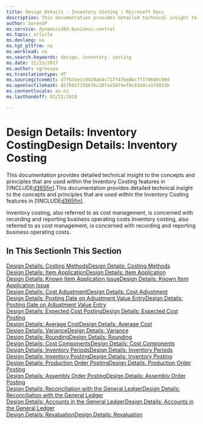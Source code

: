 ```yaml
---
title: Design Details - Inventory Costing | Microsoft Docs
description: This documentation provides detailed technical insight to the concepts and principles that are used within the Inventory Costing features in Business Central.
author: SorenGP
ms.service: dynamics365-business-central
ms.topic: article
ms.devlang: na
ms.tgt_pltfrm: na
ms.workload: na
ms.search.keywords: design, inventory, costing
ms.date: 11/23/2017
ms.author: sgroespe
ms.translationtype: HT
ms.sourcegitcommit: d7fb34e1c9428a64c71ff47be8bcff174649c00d
ms.openlocfilehash: 857bb571566f6c20faa5074ef0c81d4ca1f6033b
ms.contentlocale: en-nz
ms.lasthandoff: 03/22/2018

---
```

# <a name="design-details-inventory-costing"></a><span data-ttu-id="140a9-103">Design Details: Inventory Costing</span><span class="sxs-lookup"><span data-stu-id="140a9-103">Design Details: Inventory Costing</span></span>
<span data-ttu-id="140a9-104">This documentation provides detailed technical insight to the concepts and principles that are used within the Inventory Costing features in [!INCLUDE[d365fin](includes/d365fin_md.md)].</span><span class="sxs-lookup"><span data-stu-id="140a9-104">This documentation provides detailed technical insight to the concepts and principles that are used within the Inventory Costing features in [!INCLUDE[d365fin](includes/d365fin_md.md)].</span></span>  

<span data-ttu-id="140a9-105">Inventory costing, also referred to as cost management, is concerned with recording and reporting business operating costs.</span><span class="sxs-lookup"><span data-stu-id="140a9-105">Inventory costing, also referred to as cost management, is concerned with recording and reporting business operating costs.</span></span>  

## <a name="in-this-section"></a><span data-ttu-id="140a9-106">In This Section</span><span class="sxs-lookup"><span data-stu-id="140a9-106">In This Section</span></span>  
[<span data-ttu-id="140a9-107">Design Details: Costing Methods</span><span class="sxs-lookup"><span data-stu-id="140a9-107">Design Details: Costing Methods</span></span>](design-details-costing-methods.md)  
[<span data-ttu-id="140a9-108">Design Details: Item Application</span><span class="sxs-lookup"><span data-stu-id="140a9-108">Design Details: Item Application</span></span>](design-details-item-application.md)  
[<span data-ttu-id="140a9-109">Design Details: Known Item Application Issue</span><span class="sxs-lookup"><span data-stu-id="140a9-109">Design Details: Known Item Application Issue</span></span>](design-details-inventory-zero-level-open-item-ledger-entries.md)  
[<span data-ttu-id="140a9-110">Design Details: Cost Adjustment</span><span class="sxs-lookup"><span data-stu-id="140a9-110">Design Details: Cost Adjustment</span></span>](design-details-cost-adjustment.md)  
[<span data-ttu-id="140a9-111">Design Details: Posting Date on Adjustment Value Entry</span><span class="sxs-lookup"><span data-stu-id="140a9-111">Design Details: Posting Date on Adjustment Value Entry</span></span>](design-details-inventory-adjustment-value-entry-posting-date.md)  
[<span data-ttu-id="140a9-112">Design Details: Expected Cost Posting</span><span class="sxs-lookup"><span data-stu-id="140a9-112">Design Details: Expected Cost Posting</span></span>](design-details-expected-cost-posting.md)  
[<span data-ttu-id="140a9-113">Design Details: Average Cost</span><span class="sxs-lookup"><span data-stu-id="140a9-113">Design Details: Average Cost</span></span>](design-details-average-cost.md)  
[<span data-ttu-id="140a9-114">Design Details: Variance</span><span class="sxs-lookup"><span data-stu-id="140a9-114">Design Details: Variance</span></span>](design-details-variance.md)  
[<span data-ttu-id="140a9-115">Design Details: Rounding</span><span class="sxs-lookup"><span data-stu-id="140a9-115">Design Details: Rounding</span></span>](design-details-rounding.md)  
[<span data-ttu-id="140a9-116">Design Details: Cost Components</span><span class="sxs-lookup"><span data-stu-id="140a9-116">Design Details: Cost Components</span></span>](design-details-cost-components.md)  
[<span data-ttu-id="140a9-117">Design Details: Inventory Periods</span><span class="sxs-lookup"><span data-stu-id="140a9-117">Design Details: Inventory Periods</span></span>](design-details-inventory-periods.md)  
[<span data-ttu-id="140a9-118">Design Details: Inventory Posting</span><span class="sxs-lookup"><span data-stu-id="140a9-118">Design Details: Inventory Posting</span></span>](design-details-inventory-posting.md)  
[<span data-ttu-id="140a9-119">Design Details: Production Order Posting</span><span class="sxs-lookup"><span data-stu-id="140a9-119">Design Details: Production Order Posting</span></span>](design-details-production-order-posting.md)  
[<span data-ttu-id="140a9-120">Design Details: Assembly Order Posting</span><span class="sxs-lookup"><span data-stu-id="140a9-120">Design Details: Assembly Order Posting</span></span>](design-details-assembly-order-posting.md)  
[<span data-ttu-id="140a9-121">Design Details: Reconciliation with the General Ledger</span><span class="sxs-lookup"><span data-stu-id="140a9-121">Design Details: Reconciliation with the General Ledger</span></span>](design-details-reconciliation-with-the-general-ledger.md)  
[<span data-ttu-id="140a9-122">Design Details: Accounts in the General Ledger</span><span class="sxs-lookup"><span data-stu-id="140a9-122">Design Details: Accounts in the General Ledger</span></span>](design-details-accounts-in-the-general-ledger.md)  
[<span data-ttu-id="140a9-123">Design Details: Revaluation</span><span class="sxs-lookup"><span data-stu-id="140a9-123">Design Details: Revaluation</span></span>](design-details-revaluation.md)

